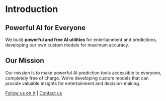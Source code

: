 # Introduction

## Powerful AI for Everyone

We build **powerful and free AI utilities** for entertainment and predictions, developing our own custom models for maximum accuracy.

## Our Mission

Our mission is to make powerful AI prediction tools accessible to everyone, completely free of charge. We're developing custom models that can provide valuable insights for entertainment and decision-making.


[Follow us on X](https://x.com/und3rd0gz) | [Contact us](mailto:underd0gz.coop@gmail.com)

